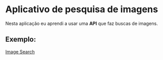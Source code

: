 # Aplicativo de pesquisa de imagens

Nesta aplicação eu aprendi a usar uma **API** que faz buscas de imagens.

## Exemplo:

[Image Search]("../../../images/PesquisarImages.png")